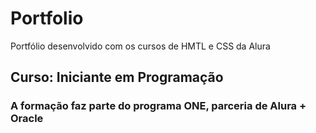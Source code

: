 # Portfolio
Portfólio desenvolvido com os cursos de HMTL e CSS da Alura

<h2>Curso: Iniciante em Programação</h2>
<h3>A formação faz parte do programa ONE, parceria de Alura + Oracle</h3>
